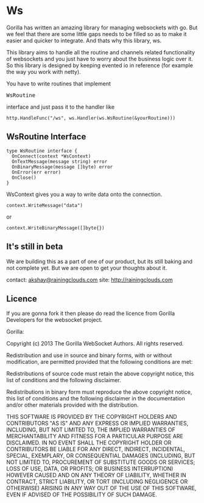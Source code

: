 # Ws

Gorilla has written an amazing library for managing websockets with go. But we feel that there are some little gaps needs to be filled so as to make it easier and quicker to integrate. And thats why this library, ws.

This library aims to handle all the routine and channels related functionality of websockets and you just have to worry about the business logic over it. So this library is designed by keeping evented io in reference (for example the way you work with netty).

You have to write routines that implement <pre>WsRoutine</pre> interface and just pass it to the handler like 
```
http.HandleFunc("/ws", ws.Handler(ws.WsRoutine(&yourRoutine)))
```

## WsRoutine Interface
```
type WsRoutine interface {
  OnConnect(context *WsContext)
  OnTextMessage(message string) error
  OnBinaryMessage(message []byte) error
  OnError(err error)
  OnClose()
}
```

WsContext gives you a way to write data onto the connection. 
```
context.WriteMessage("data")
```
or
```
context.WriteBinaryMessage([]byte{})
```

## It's still in beta
We are building this as a part of one of our product, but its still baking and not complete yet. But we are open to get your thoughts about it.

contact: akshay@rainingclouds.com
site: http://rainingclouds.com

## Licence

If you are gonna fork it then please do read the licence from Gorilla Developers for the websocket project.

Gorilla:

Copyright (c) 2013 The Gorilla WebSocket Authors. All rights reserved.

Redistribution and use in source and binary forms, with or without
modification, are permitted provided that the following conditions are met:

  Redistributions of source code must retain the above copyright notice, this
  list of conditions and the following disclaimer.

  Redistributions in binary form must reproduce the above copyright notice,
  this list of conditions and the following disclaimer in the documentation
  and/or other materials provided with the distribution.

THIS SOFTWARE IS PROVIDED BY THE COPYRIGHT HOLDERS AND CONTRIBUTORS "AS IS" AND
ANY EXPRESS OR IMPLIED WARRANTIES, INCLUDING, BUT NOT LIMITED TO, THE IMPLIED
WARRANTIES OF MERCHANTABILITY AND FITNESS FOR A PARTICULAR PURPOSE ARE
DISCLAIMED. IN NO EVENT SHALL THE COPYRIGHT HOLDER OR CONTRIBUTORS BE LIABLE
FOR ANY DIRECT, INDIRECT, INCIDENTAL, SPECIAL, EXEMPLARY, OR CONSEQUENTIAL
DAMAGES (INCLUDING, BUT NOT LIMITED TO, PROCUREMENT OF SUBSTITUTE GOODS OR
SERVICES; LOSS OF USE, DATA, OR PROFITS; OR BUSINESS INTERRUPTION) HOWEVER
CAUSED AND ON ANY THEORY OF LIABILITY, WHETHER IN CONTRACT, STRICT LIABILITY,
OR TORT (INCLUDING NEGLIGENCE OR OTHERWISE) ARISING IN ANY WAY OUT OF THE USE
OF THIS SOFTWARE, EVEN IF ADVISED OF THE POSSIBILITY OF SUCH DAMAGE.

